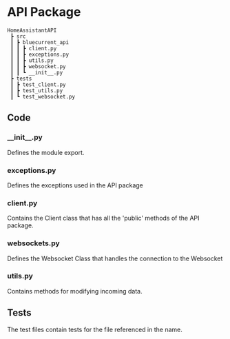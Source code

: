 # API Package

```
HomeAssistantAPI
 ┣ src
 ┃ ┣ bluecurrent_api
 ┃ ┃ ┣ client.py
 ┃ ┃ ┣ exceptions.py
 ┃ ┃ ┣ utils.py
 ┃ ┃ ┣ websocket.py
 ┃ ┃ ┗ __init__.py
 ┣ tests
 ┃ ┣ test_client.py
 ┃ ┣ test_utils.py
 ┃ ┗ test_websocket.py
```

## Code

### \_\_init\_\_.py

Defines the module export.

### exceptions.py

Defines the exceptions used in the API package

### client.py

Contains the Client class that has all the 'public' methods of the API package.

### websockets.py

Defines the Websocket Class that handles the connection to the Websocket

### utils.py

Contains methods for modifying incoming data.

## Tests

The test files contain tests for the file referenced in the name.
